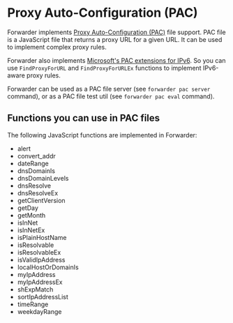# Proxy Auto-Configuration (PAC)

Forwarder implements [Proxy Auto-Configuration (PAC)](https://developer.mozilla.org/en-US/docs/Web/HTTP/Proxy_servers_and_tunneling/Proxy_Auto-Configuration_PAC_file) file support.
PAC file is a JavaScript file that returns a proxy URL for a given URL.
It can be used to implement complex proxy rules.

Forwarder also implements [Microsoft's PAC extensions for IPv6](https://learn.microsoft.com/en-us/windows/win32/winhttp/ipv6-aware-proxy-helper-api-definitions).
So you can use `FindProxyForURL` and `FindProxyForURLEx` functions to implement IPv6-aware proxy rules.

Forwarder can be used as a PAC file server (see `forwarder pac server` command), or as a PAC file test util (see `forwarder pac eval` command).

## Functions you can use in PAC files

The following JavaScript functions are implemented in Forwarder:

- alert
- convert_addr
- dateRange
- dnsDomainIs
- dnsDomainLevels
- dnsResolve
- dnsResolveEx
- getClientVersion
- getDay
- getMonth
- isInNet
- isInNetEx
- isPlainHostName
- isResolvable
- isResolvableEx
- isValidIpAddress
- localHostOrDomainIs
- myIpAddress
- myIpAddressEx
- shExpMatch
- sortIpAddressList
- timeRange
- weekdayRange
